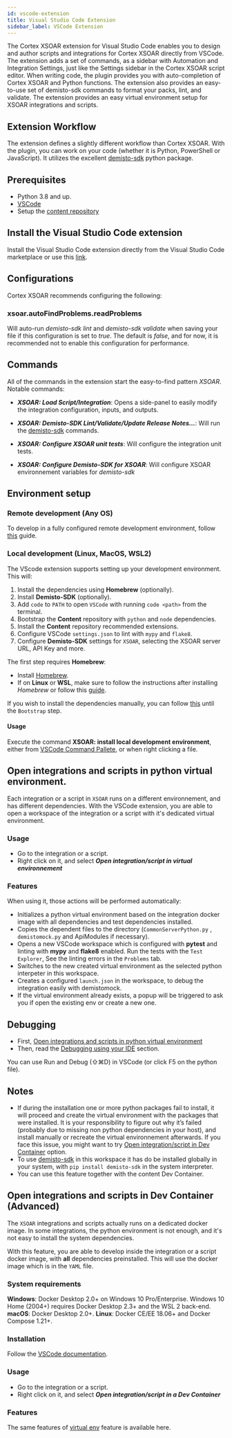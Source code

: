 ```yaml
---
id: vscode-extension
title: Visual Studio Code Extension
sidebar_label: VSCode Extension
---
```

The Cortex XSOAR extension for Visual Studio Code enables you to design and author scripts and integrations for Cortex XSOAR directly from VSCode. The extension adds a set of commands, as a sidebar with Automation and Integration Settings, just like the Settings sidebar in the Cortex XSOAR script editor. When writing code, the plugin provides you with auto-completion of Cortex XSOAR and Python functions.
The extension also provides an easy-to-use set of demisto-sdk commands to format your packs, lint, and validate.
The extension provides an easy virtual environment setup for XSOAR integrations and scripts.

## Extension Workflow

The extension defines a slightly different workflow than Cortex XSOAR. With the plugin, you can work on your code (whether it is Python, PowerShell or JavaScript).
It utilizes the excellent [demisto-sdk](./demisto-sdk) python package.

## Prerequisites

* Python 3.8 and up.
* [VSCode](https://code.visualstudio.com/Download)
* Setup the [content repository](../concepts/dev-setup)


## Install the Visual Studio Code extension

Install the Visual Studio Code extension directly from the Visual Studio Code marketplace or use this [link](https://marketplace.visualstudio.com/items?itemName=CortexXSOARext.xsoar).

## Configurations

Cortex XSOAR recommends configuring the following:

### xsoar.autoFindProblems.readProblems

Will auto-run *demisto-sdk lint* and *demisto-sdk validate* when saving your file if this configuration is set to *true*.
The default is *false*, and for now, it is recommended not to enable this configuration for performance.

## Commands

All of the commands in the extension start the easy-to-find pattern *XSOAR*.  
Notable commands:

* ***XSOAR: Load Script/Integration***: Opens a side-panel to easily modify the integration configuration, inputs, and outputs.

* ***XSOAR: Demisto-SDK Lint/Validate/Update Release Notes...***: Will run the [demisto-sdk](https://github.com/demisto/demisto-sdk/) commands.

* ***XSOAR: Configure XSOAR unit tests***: Will configure the integration unit tests.

* ***XSOAR: Configure Demisto-SDK for XSOAR***: Will configure XSOAR environnement variables for *demisto-sdk*

## Environment setup

### Remote development (Any OS)

To develop in a fully configured remote development environment, follow [this](./../tutorials/tut-setup-dev-remote.md) guide.

### Local development (Linux, MacOS, WSL2)

The VScode extension supports setting up your development environment.
This will:
1. Install the dependencies using **Homebrew** (optionally).
2. Install **Demisto-SDK** (optionally).
3. Add `code` to `PATH` to open `VSCode` with running `code <path>` from the terminal. 
4. Bootstrap the **Content** repository with `python` and `node` dependencies.
5. Install the **Content** repository recommended extensions.
6. Configure VSCode `settings.json` to lint with `mypy` and `flake8`.
7. Configure **Demisto-SDK** settings for `XSOAR`, selecting the XSOAR server URL, API Key and more. 

The first step requires **Homebrew**:

* Install [Homebrew](https://brew.sh/).
* If on **Linux** or **WSL**, make sure to follow the instructions after installing *Homebrew* or follow this [guide](https://docs.brew.sh/Homebrew-on-Linux#requirements).

If you wish to install the dependencies manually, you can follow [this](./dev-setup.md#option-3-manual-setup) until the `Bootstrap` step.

#### Usage

Execute the command **XSOAR: install local development environment**, either from [VSCode Command Pallete](https://code.visualstudio.com/docs/getstarted/userinterface#_command-palette), or when right clicking a file.


## Open integrations and scripts in python virtual environment.

Each integration or a script in `XSOAR` runs on a different environnement, and has different dependencies.
With the VSCode extension, you are able to open a workspace of the integration or a script with it's dedicated virtual environment.

### Usage

* Go to the integration or a script.
* Right click on it, and select ***Open integration/script in virtual environnement***

### Features

When using it, those actions will be performed automatically:

* Initializes a python virtual environment based on the integration docker image with all dependencies and test dependencies installed.
* Copies the dependent files to the directory (`CommonServerPython.py` , `demistomock.py` and ApiModules if necessary).
* Opens a new VSCode workspace which is configured with **pytest** and linting with **mypy** and **flake8** enabled. Run the tests with the `Test Explorer`, See the linting errors in the `Problems` tab.
* Switches to the new created virtual environment as the selected python interpeter in this workspace.
* Creates a configured `launch.json` in the workspace, to debug the integration easily with demistomock.
* If the virtual environment already exists, a popup will be triggered to ask you if open the existing env or create a new one.

## Debugging

* First, [Open integrations and scripts in python virtual environment](#open-integrations-and-scripts-in-python-virtual-environment)
* Then, read the [Debugging using your IDE](../integrations/debugging#Debugging%20using%20your%20IDE) section.

You can use Run and Debug (⇧⌘D) in VSCode (or click F5 on the python file).

## Notes

* If during the installation one or more python packages fail to install, it will proceed and create the virtual environment with the packages that were installed.
  It is your responsibility to figure out why it’s failed (probably due to missing non python dependencies in your host), and install manually or recreate the virtual environnement afterwards.
  If you face this issue, you might want to try [Open integration/script in Dev Container](#open-integrations-and-scripts-in-dev-container-advanced) option.
* To use [demisto-sdk](./demisto-sdk) in this workspace it has do be installed globally in your system, with `pip install demisto-sdk` in the system interpreter.
* You can use this feature together with the content Dev Container.

## Open integrations and scripts in Dev Container (Advanced)

The `XSOAR` integrations and scripts actually runs on a dedicated docker image.
In some integrations, the python environment is not enough, and it's not easy to install the system dependencies.

With this feature, you are able to develop inside the integration or a script docker image, with **all** dependencies preinstalled.
This will use the docker image which is in the `YAML` file.

### System requirements

**Windows**: Docker Desktop 2.0+ on Windows 10 Pro/Enterprise. Windows 10 Home (2004+) requires Docker Desktop 2.3+ and the WSL 2 back-end.
**macOS**: Docker Desktop 2.0+.
**Linux**: Docker CE/EE 18.06+ and Docker Compose 1.21+.

### Installation

Follow the [VSCode documentation](https://code.visualstudio.com/docs/remote/containers#_installation).

### Usage

* Go to the integration or a script.
* Right click on it, and select ***Open integration/script in a Dev Container***

### Features

The same features of [virtual env](#open-integrations-and-scripts-in-python-virtual-environment) feature is available here. 